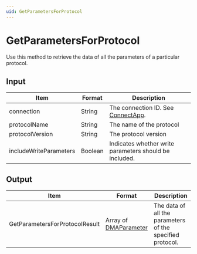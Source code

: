 ```yaml
---
uid: GetParametersForProtocol
---
```


# GetParametersForProtocol

Use this method to retrieve the data of all the parameters of a particular protocol.

## Input

| Item                   | Format  | Description                                                                      |
|------------------------|---------|----------------------------------------------------------------------------------|
| connection             | String  | The connection ID. See [ConnectApp](xref:ConnectApp). |
| protocolName           | String  | The name of the protocol                                                         |
| protocolVersion        | String  | The protocol version                                                             |
| includeWriteParameters | Boolean | Indicates whether write parameters should be included.                           |

## Output

| Item | Format | Description |
|--|--|--|
| GetParametersForProtocolResult | Array of [DMAParameter](xref:DMAParameter) | The data of all the parameters of the specified protocol. |
